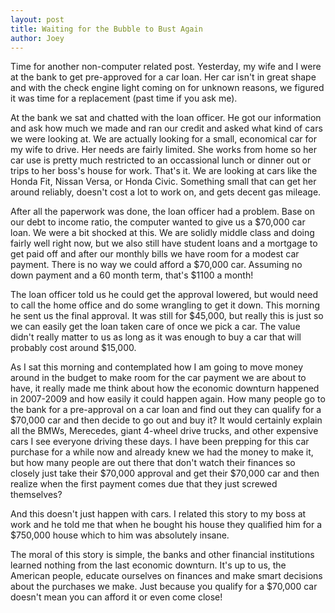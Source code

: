 ```yaml
---
layout: post
title: Waiting for the Bubble to Bust Again
author: Joey
---
```


Time for another non-computer related post. Yesterday, my wife and I were at the bank to get pre-approved for a car loan. Her car isn't in great shape and with the check engine light coming on for unknown reasons, we figured it was time for a replacement (past time if you ask me).

At the bank we sat and chatted with the loan officer. He got our information and ask how much we made and ran our credit and asked what kind of cars we were looking at. We are actually looking for a small, economical car for my wife to drive. Her needs are fairly limited. She works from home so her car use is pretty much restricted to an occassional lunch or dinner out or trips to her boss's house for work. That's it. We are looking at cars like the Honda Fit, Nissan Versa, or Honda Civic. Something small that can get her around reliably, doesn't cost a lot to work on, and gets decent gas mileage.

After all the paperwork was done, the loan officer had a problem. Base on our debt to income ratio, the computer wanted to give us a $70,000 car loan. We were a bit shocked at this. We are solidly middle class and doing fairly well right now, but we also still have student loans and a mortgage to get paid off and after our monthly bills we have room for a modest car payment. There is no way we could afford a $70,000 car. Assuming no down payment and a 60 month term, that's $1100 a month!

The loan officer told us he could get the approval lowered, but would need to call the home office and do some wrangling to get it down. This morning he sent us the final approval. It was still for $45,000, but really this is just so we can easily get the loan taken care of once we pick a car. The value didn't really matter to us as long as it was enough to buy a car that will probably cost around $15,000.

As I sat this morning and contemplated how I am going to move money around in the budget to make room for the car payment we are about to have, it really made me think about how the economic downturn happened in 2007-2009 and how easily it could happen again. How many people go to the bank for a pre-approval on a car loan and find out they can qualify for a $70,000 car and then decide to go out and buy it? It would certainly explain all the BMWs, Merecedes, giant 4-wheel drive trucks, and other expensive cars I see everyone driving these days. I have been prepping for this car purchase for a while now and already knew we had the money to make it, but how many people are out there that don't watch their finances so closely just take their $70,000 approval and get their $70,000 car and then realize when the first payment comes due that they just screwed themselves?

And this doesn't just happen with cars. I related this story to my boss at work and he told me that when he bought his house they qualified him for a $750,000 house which to him was absolutely insane.

The moral of this story is simple, the banks and other financial institutions learned nothing from the last economic downturn. It's up to us, the American people, educate ourselves on finances and make smart decisions about the purchases we make. Just because you qualify for a $70,000 car doesn't mean you can afford it or even come close!
